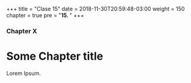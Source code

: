 +++
title = "Clase 15"
date = 2018-11-30T20:59:48-03:00
weight = 150
chapter = true
pre = "<b>15. </b>"
+++

### Chapter X

# Some Chapter title

Lorem Ipsum.
